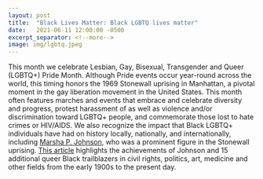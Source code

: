 ```yaml
---
layout: post
title:  "Black Lives Matter: Black LGBTQ lives matter"
date:   2021-06-11 12:00:00 -0500
excerpt_separator: <!--more-->
image: img/lgbtq.jpeg
---
```

This month we celebrate Lesbian, Gay, Bisexual, Transgender and Queer (LGBTQ+) Pride Month. Although Pride events occur year-round across the world, this timing honors the 1969 Stonewall uprising in Manhattan, a pivotal moment <!--more--> in the gay liberation movement in the United States. This month often features marches and events that embrace and celebrate diversity and progress, protest harassment of as well as violence and/or discrimination toward LGBTQ+ people, and commemorate those lost to hate crimes or HIV/AIDS. We also recognize the impact that Black LGBTQ+ individuals have had on history locally, nationally, and internationally, including [Marsha P. Johnson][marsha-johnson], who was a prominent figure in the Stonewall uprising. [This article][article] highlights the achievements of Johnson and 15 additional queer Black trailblazers in civil rights, politics, art, medicine and other fields from the early 1900s to the present day. 

[marsha-johnson]: https://r20.rs6.net/tn.jsp?f=001CJXUwkqQ1BUwBr0LBCrN8SZ0aY_lh5dv3_hA6nu4RcykH_1gPnR11N9HALws8ZU2nj0q_XPk-H8GH3KbM_Qo97seF9MjsC_6UF4zKjcbNMx0uXRVX22gdJwgLHAjxNxByoxDCnx-8NAT1UId7_aWufI70M9QQDjf&c=CFoDSJgCFZ3g1XggzB9IIH7sPvHrgJKtLAHdRAEIk8S9m3gXTa5e6Q==&ch=qSzT6SdC1rkciNlzW_m7gsjK6h1ucg3mwdb2TczjTMFYe7C-bsBh9g==
[article]: https://r20.rs6.net/tn.jsp?f=001CJXUwkqQ1BUwBr0LBCrN8SZ0aY_lh5dv3_hA6nu4RcykH_1gPnR11N9HALws8ZU2R6fisl04pjkGFsln4OVLMxBlvJ-U3yRt8PC-R_WvekTpYYMMHgepwUBhF9W-DrcxWRjEV25IR3IRL4BzZ94_z1XRJysiIINVNFaYhVXO0e8cXPvgj47Df5oj6ZhQetap6AgWxSz8DasnWj0ZQsH9qW9iTZhsxqZQwdtgnJvFlLcLxI0B3hEWDLk502ELRyVOkrxscBehhcA=&c=CFoDSJgCFZ3g1XggzB9IIH7sPvHrgJKtLAHdRAEIk8S9m3gXTa5e6Q==&ch=qSzT6SdC1rkciNlzW_m7gsjK6h1ucg3mwdb2TczjTMFYe7C-bsBh9g==